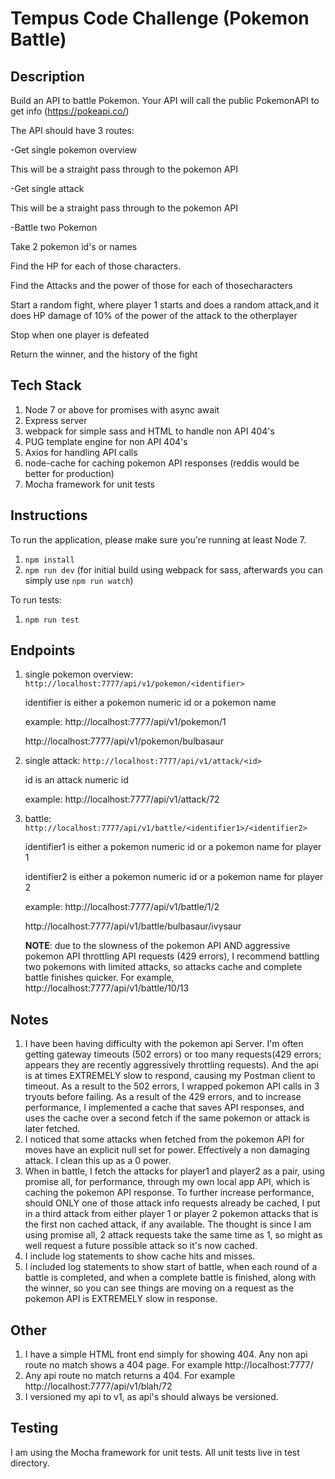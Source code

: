 # Tempus Code Challenge (Pokemon Battle)

## Description

Build​ an​ ​API​ ​to​ ​battle​ ​Pokemon.​ ​Your​ ​API​ ​will​ ​call​ ​the​ ​public​ Pokemon​ ​API​ to​ get​ ​info (https://pokeapi.co/)

The​ ​API​ ​should​ ​have​ ​3 ​routes:

-Get​ ​single​ ​pokemon​ ​overview

  This​ ​will​ be​ ​a ​straight​ ​pass​ ​through​ ​to​ ​the​ ​pokemon​ ​API

-Get​ ​single​ ​attack

  This​ ​will​ ​be​ ​a ​straight​ ​pass​ ​through​ ​to​ ​the​ ​pokemon​ ​API

-Battle​ ​two​ ​Pokemon

  Take​ ​2 ​pokemon​ ​id's​ ​or​ ​names

  Find​ ​the​ ​HP​ ​for​ ​each​ ​of​ ​those​ ​characters.

  Find​ ​the​ ​Attacks​ ​and​ ​the​ ​power​ ​of​ ​those​ ​for​ ​each​ ​of​ ​those​ ​characters

  Start​ ​a ​random​ fight,​ where​ ​player​ ​1 ​starts​ ​and​ ​does​ ​a ​random​ ​attack,​ ​and​ ​it
    does​ ​HP​ ​damage​ ​of​ ​10%​ ​of​ ​the​ ​power​ of​ the​ ​attack​ ​to​ ​the​ ​other​ ​player

  Stop​ ​when​ ​one​ ​player​ ​is​ ​defeated

  Return​ ​the​ ​winner,​ and​ ​the​ ​history​ of​ ​the​ ​fight

## Tech Stack

1. Node 7 or above for promises with async await
2. Express server
3. webpack for simple sass and HTML to handle non API 404's
4. PUG template engine for non API 404's
5. Axios for handling API calls
6. node-cache for caching pokemon API responses (reddis would be better for production)
7. Mocha framework for unit tests

## Instructions

To run the application, please make sure you're running at least Node 7.

1. `npm install`
2. `npm run dev` (for initial build using webpack for sass, afterwards you can simply use `npm run watch`)

To run tests:

1. `npm run test`

## Endpoints

1. ​single​ ​pokemon​ ​overview: `http://localhost:7777/api/v1/pokemon/<identifier>`

   identifier is either a pokemon numeric id or a pokemon name

   example: http://localhost:7777/api/v1/pokemon/1

   http://localhost:7777/api/v1/pokemon/bulbasaur

2. single​ ​attack: `http://localhost:7777/api/v1/attack/<id>`

   id is an attack numeric id

   example: http://localhost:7777/api/v1/attack/72

3. battle: `http://localhost:7777/api/v1/battle/<identifier1>/<identifier2>`

   identifier1 is either a pokemon numeric id or a pokemon name for player 1

   identifier2 is either a pokemon numeric id or a pokemon name for player 2

   example: http://localhost:7777/api/v1/battle/1/2

   http://localhost:7777/api/v1/battle/bulbasaur/ivysaur

   **NOTE**: due to the slowness of the pokemon API AND aggressive pokemon API
   throttling API requests (429 errors), I recommend battling two pokemons
   with limited attacks, so attacks cache and complete battle finishes quicker.
   For example, http://localhost:7777/api/v1/battle/10/13

## Notes

1. I have been having difficulty with the pokemon api Server.  I'm often getting gateway
timeouts (502 errors) or too many requests(429 errors; appears they are recently
aggressively throttling requests).  And the api is at times EXTREMELY slow to respond,
causing my Postman client to timeout.  As a result to the 502 errors, I wrapped pokemon
API calls in 3 tryouts before failing.  As a result of the 429 errors, and to increase
performance, I implemented a cache that saves API responses, and uses the cache over
a second fetch if the same pokemon or attack is later fetched.
2. I noticed that some attacks when fetched from the pokemon API for moves have an explicit null set for power.  Effectively a non damaging attack.  I clean this up as a 0 power.
3. When in battle, I fetch the attacks for player1 and player2 as a pair, using promise all, for performance, through my own local app API, which is caching the pokemon API response.  To further increase performance, should ONLY one of those attack info requests already be cached, I put in a third attack from either player 1 or player 2 pokemon attacks that is the first non cached attack, if any available.  The thought is since I am using promise all, 2 attack requests take the same time as 1, so might as well request a future possible attack so it's now cached.
4. I include log statements to show cache hits and misses.
5. I included log statements to show start of battle, when each round of a battle is completed, and when a complete battle is finished, along with the winner, so you can see things are moving on a request as the pokemon API is EXTREMELY slow in response.

## Other

1. I have a simple HTML front end simply for showing 404.  Any non api route no match shows a 404 page.  For example http://localhost:7777/
2. Any api route no match returns a 404.  For example http://localhost:7777/api/v1/blah/72
3. I versioned my api to v1, as api's should always be versioned.

## Testing

I am using the Mocha framework for unit tests.  All unit tests live in test directory.
